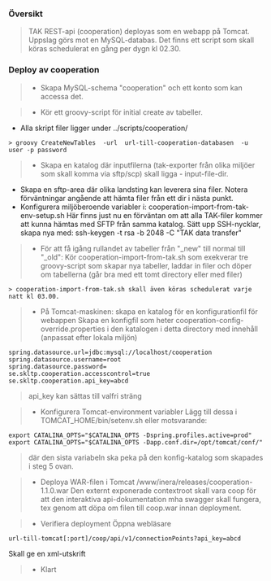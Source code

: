 ### Översikt

> TAK REST-api (cooperation) deployas som en webapp på Tomcat.
> Uppslag görs mot en MySQL-databas.
> Det finns ett script som skall köras schedulerat en gång per dygn kl 02.30.

### Deploy av cooperation

> - Skapa MySQL-schema "cooperation" och ett konto som kan accessa det.

> - Kör ett groovy-script för initial create av tabeller.
  - Alla skript filer ligger under ../scripts/cooperation/
```
> groovy CreateNewTables  -url  url-till-cooperation-databasen  -u user -p password
```

> - Skapa en katalog där inputfilerna (tak-exporter från olika miljöer som skall komma via sftp/scp) skall ligga - input-file-dir.
  - Skapa en sftp-area där olika landsting kan leverera sina filer.
Notera förväntningar angående att hämta filer från ett dir i nästa punkt.
   - Konfigurera miljöberoende variabler i: cooperation-import-from-tak-env-setup.sh
Här finns just nu en förväntan om att alla TAK-filer kommer att kunna hämtas med SFTP från samma katalog.
Sätt upp SSH-nycklar, skapa nya med: ssh-keygen -t rsa -b 2048 -C "TAK data transfer"

> - För att få igång rullandet av tabeller från "_new"  till normal till "_old": Kör cooperation-import-from-tak.sh som exekverar tre groovy-script som skapar nya tabeller, laddar in filer och döper om tabellerna
(går bra med ett tomt directory eller med filer)
```
> cooperation-import-from-tak.sh skall även köras schedulerat varje natt kl 03.00.
```

> - På Tomcat-maskinen: skapa en katalog för en konfigurationfil för webappen
> Skapa en konfigfil som heter cooperation-config-override.properties i den katalogen i detta directory med innehåll (anpassat efter lokala miljön)
```
spring.datasource.url=jdbc:mysql://localhost/cooperation
spring.datasource.username=root
spring.datasource.password=
se.skltp.cooperation.accesscontrol=true	
se.skltp.cooperation.api_key=abcd
```
> api_key kan sättas till valfri sträng


> - Konfigurera Tomcat-environment variabler
> Lägg till dessa i TOMCAT_HOME/bin/setenv.sh eller motsvarande:
```
export CATALINA_OPTS="$CATALINA_OPTS -Dspring.profiles.active=prod"
export CATALINA_OPTS="$CATALINA_OPTS -Dapp.conf.dir=/opt/tomcat/conf/"
```
> där den sista variabeln ska peka på den konfig-katalog som skapades i steg 5 ovan.

> - Deploya WAR-filen i Tomcat
/www/inera/releases/cooperation-1.1.0.war
> Den externt exponerade contextroot skall vara coop för att den interaktiva api-dokumentation mha swagger skall fungera, tex genom att döpa om filen till coop.war innan deployment.

> - Verifiera deployment
> Öppna webläsare 
```
url-till-tomcat[:port]/coop/api/v1/connectionPoints?api_key=abcd
```
Skall ge en xml-utskrift

> - Klart
